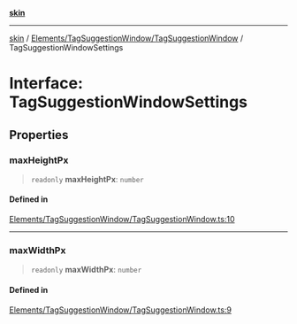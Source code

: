 [**skin**](../../../../README.md)

***

[skin](../../../../modules.md) / [Elements/TagSuggestionWindow/TagSuggestionWindow](../README.md) / TagSuggestionWindowSettings

# Interface: TagSuggestionWindowSettings

## Properties

### maxHeightPx

> `readonly` **maxHeightPx**: `number`

#### Defined in

[Elements/TagSuggestionWindow/TagSuggestionWindow.ts:10](https://github.com/sei-12/skin/blob/71b214be76b363d9a6ca32cbed9404c037be92a0/src/Elements/TagSuggestionWindow/TagSuggestionWindow.ts#L10)

***

### maxWidthPx

> `readonly` **maxWidthPx**: `number`

#### Defined in

[Elements/TagSuggestionWindow/TagSuggestionWindow.ts:9](https://github.com/sei-12/skin/blob/71b214be76b363d9a6ca32cbed9404c037be92a0/src/Elements/TagSuggestionWindow/TagSuggestionWindow.ts#L9)
